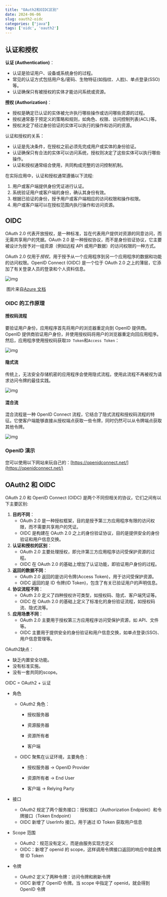 ```yaml
---
title: "OAuth2和OIDC区别"
date: 2024-06-06
slug: oauth2-oidc
categories: ["java"]
tags: ['oidc', 'oauth2']
---
```


## 认证和授权

**认证 (Authentication)**：

- 认证是验证用户、设备或系统身份的过程。
- 常见的认证方式包括用户名/密码、生物特征(如指纹、人脸)、单点登录(SSO)等。
- 认证确保只有被授权的实体才能访问系统或资源。

<!--more-->

**授权 (Authorization)**：

- 授权是确定已认证的实体被允许执行哪些操作或访问哪些资源的过程。
- 授权通常基于预定义的策略和规则，如角色、权限、访问控制列表(ACL)等。
- 授权决定了经过身份验证的实体可以执行的操作和访问的资源。

认证和授权的关系：

- 认证是先决条件，在授权之前必须先完成用户或实体的身份验证。
- 认证确保只有合法的实体可以访问系统，授权则决定了这些实体可以执行哪些操作。
- 认证和授权通常结合使用，共同构成完整的访问控制机制。

在实际应用中，认证和授权通常遵循以下流程:

1. 用户或客户端提供身份凭证进行认证。
2. 系统验证用户或客户端的身份，确认其身份有效。
3. 根据已验证的身份，授予用户或客户端相应的访问权限和操作权限。
4. 用户或客户端可以在授权范围内执行操作和访问资源。



## OIDC

OAuth 2.0 代表开放授权，是一种标准，旨在代表用户提供对资源的同意访问，而无需共享用户的凭据。OAuth 2.0 是一种授权协议，而不是身份验证协议，它主要被设计为授予对一组资源（例如远程 API 或用户数据）的访问权限的一种方式。



OAuth 2.0 仅用于*授权*，用于授予从一个应用程序到另一个应用程序的数据和功能的访问权限。OpenID Connect (OIDC) 是一个位于 OAuth 2.0 之上的薄层，它添加了有关登录人员的登录和个人资料信息。

![img](../../../static/images/oauth2-oidc-01.webp)

​												图片来自[Azure 文档](https://learn.microsoft.com/en-us/azure/active-directory/fundamentals/auth-oidc)

### OIDC 的工作原理

#### 授权码流程

要验证用户身份，应用程序首先将用户的浏览器重定向到 OpenID 提供商。OpenID 提供商验证用户身份，并使用授权码将用户的浏览器重定向回应用程序。然后，应用程序使用授权码获取`ID Token`和`Access Token`：

![img](../../../static/images/oauth2-oidc-02.webp)

#### 隐式流

传统上，无法安全存储机密的应用程序会使用隐式流程。使用此流程不再被视为请求访问令牌的最佳实践。

![img](../../../static/images/oauth2-oidc-03.webp)

#### 混合流

混合流程是一种 OpenID Connect 流程，它结合了隐式流程和授权码流程的特征。它使客户端能够直接从授权端点获取一些令牌，同时仍然可以从令牌端点获取其他令牌。

![img](../../../static/images/oauth2-oidc-04.webp)

### OpenID 演示

您可以使用以下网站来玩自己的：[https://openidconnect.net/](https://openidconnect.net/)

## OAuth2 和 OIDC

OAuth 2.0 和 OpenID Connect (OIDC) 是两个不同但相关的协议，它们之间有以下主要区别:

1. **目的不同**：
   - OAuth 2.0 是一种授权框架，目的是授予第三方应用程序有限的访问权限，而不需要共享用户的凭证。
   - OIDC 是构建在 OAuth 2.0 之上的身份验证协议，目的是提供安全的身份验证和用户信息交换。
2. **认证和授权的区别**：
   - OAuth 2.0 主要处理授权，即允许第三方应用程序访问受保护资源的过程。
   - OIDC 在 OAuth 2.0 的基础上增加了认证功能，即验证用户身份的过程。
3. **返回的数据不同**：
   - OAuth 2.0 返回的是访问令牌(Access Token)，用于访问受保护资源。
   - OIDC 返回的是 ID 令牌(ID Token)，包含了有关已验证用户的声明信息。
4. **协议流程不同**：
   - OAuth 2.0 定义了四种授权许可类型，如授权码、隐式、客户端凭证等。
   - OIDC 在 OAuth 2.0 的基础上定义了标准化的身份验证流程，如授权码流、隐式流等。
5. **应用场景不同**：
   - OAuth 2.0 主要用于授权第三方应用程序访问受保护资源，如 API、文件等。
   - OIDC 主要用于提供安全的身份验证和用户信息交换，如单点登录(SSO)、用户信息管理等。



OAuth2缺点：

- 缺乏内置安全功能。
- 没有标准实施。
- 没有一套共同的scope。



OIDC = OAuth2 + 认证

- 角色

  - OAuth2 角色：

    - 授权服务器

    - 资源服务器

    - 资源所有者

    - 客户端

  - OIDC 聚焦在认证环境，主要角色：

    - 授权服务器 -> OpenID Provider

    - 资源所有者 -> End User

    - 客户端 -> Relying Party

- 接口
  - OAuth2 规定了两个服务接口：授权接口（Authorization Endpoint）和令牌接口（Token Endpoint）
  - OIDC 新增了 UserInfo 接口，用于通过 ID Token 获取用户信息
- Scope 范围
  - OAuth2：规范没有定义，而是由服务实现方定义
  - OIDC：新增了 openid 的 scope，这样调用令牌接口返回的响应中就会携带 ID Token
- 令牌
  - OAuth2 定义了两种令牌：访问令牌和刷新令牌
  - OIDC 新增了 OpenID 令牌。当 scope 中指定了 openid，就会得到 OpenID 令牌
